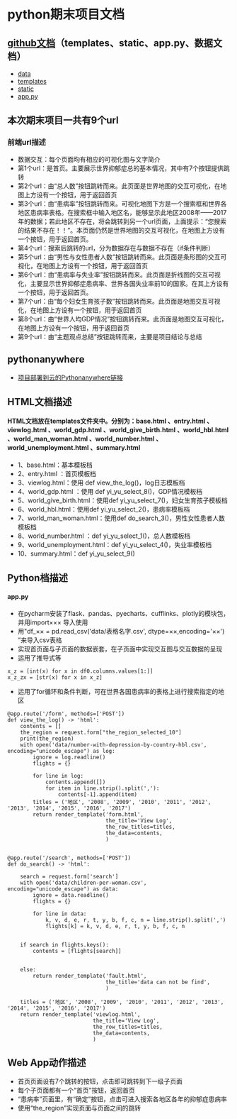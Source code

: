 # python期末项目文档

## [github文档]()（templates、static、app.py、数据文档）
* [data]()
* [templates]()
* [static]()
* [app.py]()

## 本次期末项目一共有9个url

### 前端url描述
* 数据交互：每个页面均有相应的可视化图与文字简介
* 第1个url：是首页。主要展示世界抑郁症总的基本情况，其中有7个按钮提供跳转
* 第2个url：由“总人数”按钮跳转而来。此页面是世界地图的交互可视化，在地图上方设有一个按钮，用于返回首页
* 第3个url：由“患病率”按钮跳转而来。可视化地图下方是一个搜索框和世界各地区患病率表格。在搜索框中输入地区名，能够显示此地区2008年——2017年的数据；若此地区不存在，将会跳转到另一个url页面，上面提示：“您搜索的结果不存在！！”。本页面仍然是世界地图的交互可视化，在地图上方设有一个按钮，用于返回首页。
* 第4个url：搜索后跳转的url，分为数据存在与数据不存在（if条件判断）
* 第5个url：由“男性与女性患者人数”按钮跳转而来。此页面是条形图的交互可视化，在地图上方设有一个按钮，用于返回首页
* 第6个url：由“患病率与失业率”按钮跳转而来。此页面是折线图的交互可视化，主要显示世界抑郁症患病率、世界各国失业率前10的国家。在其上方设有一个按钮，用于返回首页。
* 第7个url：由“每个妇女生育孩子数”按钮跳转而来。此页面是地图交互可视化，在地图上方设有一个按钮，用于返回首页
* 第8个url：由“世界人均GDP情况”按钮跳转而来。此页面是地图交互可视化，在地图上方设有一个按钮，用于返回首页
* 第9个url：由“主题观点总结”按钮跳转而来，主要是项目结论与总结

## pythonanywhere
* [项目部署到云的Pythonanywhere链接](http://huangyuhui.pythonanywhere.com/) 


## HTML文档描述
#### HTML文档放在templates文件夹中。分别为：base.html 、entry.html 、viewlog.html 、world_gdp.html 、world_give_birth.html 、world_hbl.html 、world_man_woman.html 、world_number.html 、world_unemployment.html 、summary.html

* 1、base.html：基本模板档
* 2、entry.html ：首页模板档
* 3、viewlog.html：使用 def view_the_log()，log日志模板档
* 4、world_gdp.html ：使用 def yi_yu_select_8()，GDP情况模板档
* 5、world_give_birth.html：使用def yi_yu_select_7()，妇女生育孩子模板档
* 6、world_hbl.html：使用def yi_yu_select_2()，患病率模板档
* 7、world_man_woman.html：使用def do_search_3()，男性女性患者人数模板档
* 8、world_number.html ：def yi_yu_select_1()，总人数模板档
* 9、world_unemployment.html：def yi_yu_select_4()，失业率模板档
* 10、summary.html：def yi_yu_select_9()



## Python档描述
#### app.py
* 在pycharm安装了flask、pandas、pyecharts、cufflinks、plotly的模块包，并用import××× 导入使用
* 用"df_×× = pd.read_csv('data/表格名字.csv', dtype=××,encoding='××') ”来导入csv表格
* 实现首页面与子页面的数据嵌套，在子页面中实现交互图与交互数据的呈现
* 运用了推导式等

```
x_z = [int(x) for x in df0.columns.values[1:]]
x_z_zx = [str(x) for x in x_z]
```

* 运用了for循环和条件判断，可在世界各国患病率的表格上进行搜索指定的地区
```
@app.route('/form', methods=['POST'])
def view_the_log() -> 'html':
    contents = []
    the_region = request.form["the_region_selected_10"]
    print(the_region)
    with open('data/number-with-depression-by-country-hbl.csv', encoding="unicode_escape") as log:
        ignore = log.readline()
        flights = {}

        for line in log:
            contents.append([])
            for item in line.strip().split(','):
                contents[-1].append(item)
        titles = ('地区', '2008', '2009', '2010', '2011', '2012', '2013', '2014', '2015', '2016', '2017')
        return render_template('form.html',
                               the_title='View Log',
                               the_row_titles=titles,
                               the_data=contents,
                               )


@app.route('/search', methods=['POST'])
def do_search() -> 'html':

    search = request.form['search']
    with open('data/children-per-woman.csv', encoding="unicode_escape") as data:
        ignore = data.readline()
        flights = {}

        for line in data:
            k, v, d, e, r, t, y, b, f, c, n = line.strip().split(',')
            flights[k] = k, v, d, e, r, t, y, b, f, c, n
            

    if search in flights.keys():
        contents = [flights[search]]


    else:
        return render_template('fault.html',
                               the_title='data can not be find',
                               )

    titles = ('地区', '2008', '2009', '2010', '2011', '2012', '2013', '2014', '2015', '2016', '2017')
    return render_template('viewlog.html',
                           the_title='View Log',
                           the_row_titles=titles,
                           the_data=contents,
                           )
```

## Web App动作描述
* 首页页面设有7个跳转的按钮，点击即可跳转到下一级子页面
* 每个子页面都有一个“首页”按钮，返回首页
* “患病率”页面里，有“确定”按钮，点击可进入搜索各地区各年的抑郁症患病率
* 使用“the_region”实现页面与页面之间的跳转
